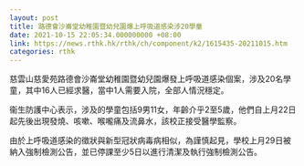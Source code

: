 ```yaml
---
layout: post
title: 路德會沙崙堂幼稚園暨幼兒園爆上呼吸道感染涉20學童
date: 2021-10-15 22:05:34.000000000 +08:00
link: https://news.rthk.hk/rthk/ch/component/k2/1615435-20211015.htm
categories: rthk
---
```


慈雲山慈愛苑路德會沙崙堂幼稚園暨幼兒園爆發上呼吸道感染個案，涉及20名學童，其中16人已經求醫，當中1人需要入院，全部人情況穩定。

衞生防護中心表示，涉及的學童包括9男11女，年齡介乎2至5歲，他們自上月22日起先後出現發燒、咳嗽、喉嚨痛及流鼻水，該校正接受醫學監察。

由於上呼吸道感染的徵狀與新型冠狀病毒病相似，為謹慎起見，學校上月29日被納入強制檢測公告，並已停課至少5日以進行清潔及執行強制檢測公告。
